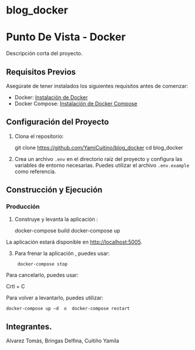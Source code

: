 # blog_docker
# Punto De Vista - Docker

Descripción corta del proyecto.

## Requisitos Previos

Asegúrate de tener instalados los siguientes requisitos antes de comenzar:

- Docker: [Instalación de Docker](https://docs.docker.com/get-docker/)
- Docker Compose: [Instalación de Docker Compose](https://docs.docker.com/compose/install/)

## Configuración del Proyecto

1. Clona el repositorio:

    git clone https://github.com/YamiCuitino/blog_docker
    cd blog_docker
   
3. Crea un archivo `.env` en el directorio raíz del proyecto y configura las variables de entorno necesarias. Puedes utilizar el archivo `.env.example` como referencia.

## Construcción y Ejecución

### Producción

1.	Construye y levanta la aplicación :

    docker-compose build
    docker-compose up
  	
   La aplicación estará disponible en [http://localhost:5005](http://localhost:5005).

3. Para frenar la aplicación , puedes usar:

    	docker-compose stop
   
 Para cancelarlo, puedes usar: 

Crtl + C

Para volver a levantarlo, puedes utilizar:

	docker-compose up –d  o  docker-compose restart


## Integrantes.

Alvarez Tomás, Bringas Delfina, Cuitiño Yamila
